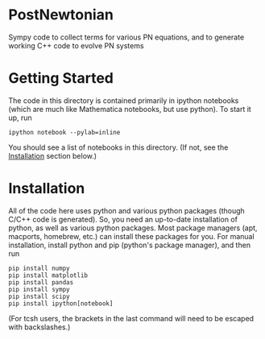 PostNewtonian
=============

Sympy code to collect terms for various PN equations, and to generate
working C++ code to evolve PN systems


Getting Started
===============

The code in this directory is contained primarily in ipython notebooks
(which are much like Mathematica notebooks, but use python).  To start
it up, run

    ipython notebook --pylab=inline

You should see a list of notebooks in this directory.  (If not, see
the [Installation](#Installation) section below.)


Installation
============

All of the code here uses python and various python packages (though
C/C++ code is generated).  So, you need an up-to-date installation of
python, as well as various python packages.  Most package managers
(apt, macports, homebrew, etc.) can install these packages for you.
For manual installation, install python and pip (python's package
manager), and then run

```Shell
pip install numpy
pip install matplotlib
pip install pandas
pip install sympy
pip install scipy
pip install ipython[notebook]
```

(For tcsh users, the brackets in the last command will need to be
escaped with backslashes.)
